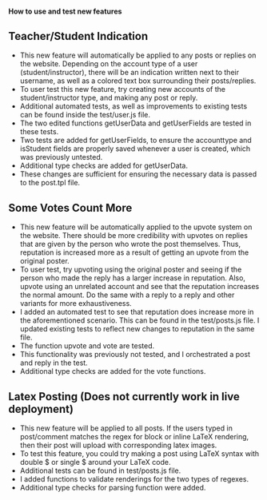 #### How to use and test new features

## Teacher/Student Indication

- This new feature will automatically be applied to any posts or replies on the website. Depending on the account type of a user (student/instructor), there will be an indication written next to their username, as well as a colored text box surrounding their posts/replies. 
- To user test this new feature, try creating new accounts of the student/instructor type, and making any post or reply. 
- Additional automated tests, as well as improvements to existing tests can be found inside the test/user.js file. 
- The two edited functions getUserData and getUserFields are tested in these tests. 
- Two tests are added for getUserFields, to ensure the accounttype and isStudent fields are properly saved whenever a user is created, which was previously untested. 
- Additional type checks are added for getUserData. 
- These changes are sufficient for ensuring the necessary data is passed to the post.tpl file. 

## Some Votes Count More

- This new feature will be automatically applied to the upvote system on the website. There should be more
  credibility with upvotes on replies that are given by the person who wrote the post themselves. Thus, reputation
  is increased more as a result of getting an upvote from the original poster.
- To user test, try upvoting using the original poster and seeing if the person who made the reply has a larger
  increase in reputation. Also, upvote using an unrelated account and see that the reputation increases the
  normal amount. Do the same with a reply to a reply and other variants for more exhaustiveness.
- I added an automated test to see that reputation does increase more in the aforementioned scenario. This can
  be found in the test/posts.js file. I updated existing tests to reflect new changes to reputation in the same file.
- The function upvote and vote are tested.
- This functionality was previously not tested, and I orchestrated a post and reply in the test.
- Additional type checks are added for the vote functions.

  
## Latex Posting (Does not currently work in live deployment)

- This new feature will be applied to all posts. If the users typed in post/comment matches the regex for block or inline LaTeX rendering, then their post will upload with corresponding latex images.
- To test this feature, you could try making a post using LaTeX syntax with double $ or single $ around your LaTeX code.
- Additional tests can be found in test/posts.js file.
- I added functions to validate renderings for the two types of regexes.
- Additional type checks for parsing function were added.

